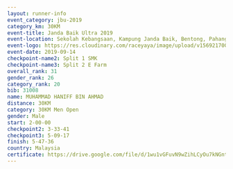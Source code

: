 ```yaml
---
layout: runner-info 
event_category: jbu-2019 
category_km: 30KM 
event-title: Janda Baik Ultra 2019 
event-location: Sekolah Kebangsaan, Kampung Janda Baik, Bentong, Pahang, Malaysia 
event-logo: https://res.cloudinary.com/raceyaya/image/upload/v1569217009/logo/janda-baik_vch1pc.jpg 
event-date: 2019-09-14 
checkpoint-name2: Split 1 SMK 
checkpoint-name3: Split 2 E Farm 
overall_rank: 31
gender_rank: 26
category_rank: 20
bib: 31008
name: MUHAMMAD HANIFF BIN AHMAD
distance: 30KM
category: 30KM Men Open
gender: Male
start: 2-00-00
checkpoint2: 3-33-41
checkpoint3: 5-09-17
finish: 5-47-36
country: Malaysia
certificate: https://drive.google.com/file/d/1wu1vGFuvN9wZihLCyOu7kNGntTyMUcKc/view?usp=sharing
---
```

